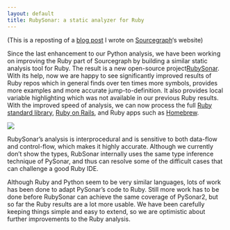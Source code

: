 ```yaml
---
layout: default
title: RubySonar: a static analyzer for Ruby
---
```




(This is a reposting of a [blog post](https://sourcegraph.com/blog/rubysonar) I wrote on [Sourcegraph](https://sourcegraph.com/)‘s website)

Since the last enhancement to our Python analysis, we have been working on improving the Ruby part of Sourcegraph by building a similar static analysis tool for Ruby. The result is a new open-source project[RubySonar](https://github.com/yinwang0/rubysonar). With its help, now we are happy to see significantly improved results of Ruby repos which in general finds over ten times more symbols, provides more examples and more accurate jump-to-definition. It also provides local variable highlighting which was not available in our previous Ruby results. With the improved speed of analysis, we can now process the full [Ruby standard library](https://sourcegraph.com/github.com/ruby/ruby),&nbsp;[Ruby on Rails](https://sourcegraph.com/github.com/rails/rails), and Ruby apps such as [Homebrew](https://sourcegraph.com/github.com/Homebrew/homebrew).

![](https://s3-us-west-2.amazonaws.com/sourcegraph-assets/rubysonar1.gif)

RubySonar’s analysis is interprocedural and is sensitive to both data-flow and control-flow, which makes it highly accurate. Although we currently don’t show the types, RubSonar internally uses the same type inference technique of PySonar, and thus can resolve some of the difficult cases that can challenge a good Ruby IDE.

Although Ruby and Python seem to be very similar languages, lots of work has been done to adapt PySonar’s code to Ruby. Still more work has to be done before RubySonar can achieve the same coverage of PySonar2, but so far the Ruby results are a lot more usable. We have been carefully keeping things simple and easy to extend, so we are optimistic about further improvements to the Ruby analysis.
 